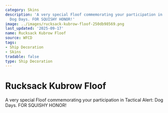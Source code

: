 ```yaml
---
category: Skins
description: 'A very special Floof commemorating your participation in Tactical Alert:
  Dog Days. FOR SQUISHY HONOR!'
image: ../images/rucksack-kubrow-floof-250db98569.png
last_updated: '2025-09-17'
name: Rucksack Kubrow Floof
source: WFCD
tags:
- Ship Decoration
- Skins
tradable: false
type: Ship Decoration
---
```


# Rucksack Kubrow Floof

A very special Floof commemorating your participation in Tactical Alert: Dog Days. FOR SQUISHY HONOR!

